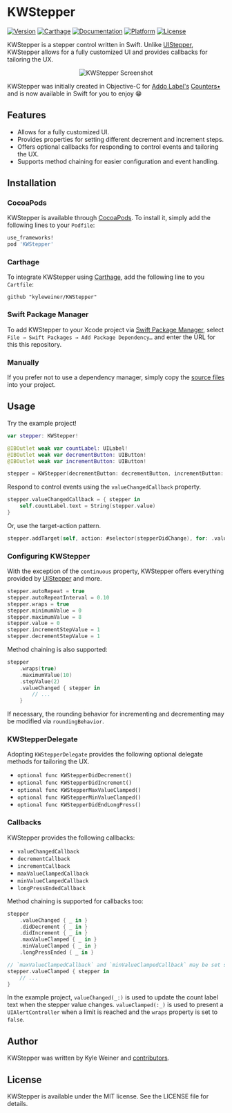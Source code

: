 # KWStepper

[![Version](https://img.shields.io/cocoapods/v/KWStepper.svg?style=flat)](http://cocoapods.org/?q=kwstepper)
[![Carthage](https://img.shields.io/badge/carthage-compatible-brightgreen.svg?style=flat)](https://github.com/Carthage/Carthage)
[![Documentation](https://img.shields.io/badge/docs-100%25-FF8200?style=flat)](http://cocoadocs.org/docsets/KWStepper)
[![Platform](https://img.shields.io/cocoapods/p/KWStepper.svg?style=flat)](http://cocoapods.org/?q=kwstepper)
[![License](https://img.shields.io/cocoapods/l/KWStepper.svg?style=flat)](https://raw.githubusercontent.com/kyleweiner/KWStepper/master/LICENSE)

KWStepper is a stepper control written in Swift. Unlike [UIStepper](https://developer.apple.com/library/ios/documentation/UIKit/Reference/UIStepper_Class/index.html), KWStepper allows for a fully customized UI and provides callbacks for tailoring the UX.

<p align="center">
<img src="screenshots.png" alt="KWStepper Screenshot">
</p>

KWStepper was initially created in Objective-C for [Addo Label's](http://addolabel.com/) [Counters•](http://addolabel.com/counters) and is now available in Swift for you to enjoy :grin:

## Features

* Allows for a fully customized UI.
* Provides properties for setting different decrement and increment steps.
* Offers optional callbacks for responding to control events and tailoring the UX.
* Supports method chaining for easier configuration and event handling.

## Installation

### CocoaPods

KWStepper is available through [CocoaPods](http://cocoapods.org). To install
it, simply add the following lines to your `Podfile`:

```ruby
use_frameworks!
pod 'KWStepper'
```

### Carthage

To integrate KWStepper using [Carthage](https://github.com/Carthage/Carthage), add the following line to you `Cartfile`:

```ogdl
github "kyleweiner/KWStepper"
```

### Swift Package Manager

To add KWStepper to your Xcode project via [Swift Package Manager](https://swift.org/package-manager/), select `File → Swift Packages → Add Package Dependency…` and enter the URL for this this repository.

### Manually

If you prefer not to use a dependency manager, simply copy the [source files](https://github.com/kyleweiner/KWStepper/tree/master/Source) into your project.

## Usage

Try the example project!

```swift
var stepper: KWStepper!

@IBOutlet weak var countLabel: UILabel!
@IBOutlet weak var decrementButton: UIButton!
@IBOutlet weak var incrementButton: UIButton!
```

```swift
stepper = KWStepper(decrementButton: decrementButton, incrementButton: incrementButton)
```

Respond to control events using the `valueChangedCallback` property.

```swift
stepper.valueChangedCallback = { stepper in
    self.countLabel.text = String(stepper.value)
}
```

Or, use the target-action pattern.

```swift
stepper.addTarget(self, action: #selector(stepperDidChange), for: .valueChanged)
```

### Configuring KWStepper

With the exception of the `continuous` property, KWStepper offers everything provided by [UIStepper](https://developer.apple.com/library/ios/documentation/UIKit/Reference/UIStepper_Class/index.html) and more.

```swift
stepper.autoRepeat = true
stepper.autoRepeatInterval = 0.10
stepper.wraps = true
stepper.minimumValue = 0
stepper.maximumValue = 8
stepper.value = 0
stepper.incrementStepValue = 1
stepper.decrementStepValue = 1
```

Method chaining is also supported:

```swift
stepper
    .wraps(true)
    .maximumValue(10)
    .stepValue(2)
    .valueChanged { stepper in
        // ...
    }
```

If necessary, the rounding behavior for incrementing and decrementing may be modified via `roundingBehavior`.

### KWStepperDelegate

Adopting `KWStepperDelegate` provides the following optional delegate methods for tailoring the UX.

* `optional func KWStepperDidDecrement()`
* `optional func KWStepperDidIncrement()`
* `optional func KWStepperMaxValueClamped()`
* `optional func KWStepperMinValueClamped()`
* `optional func KWStepperDidEndLongPress()`

### Callbacks

KWStepper provides the following callbacks:

* `valueChangedCallback`
* `decrementCallback`
* `incrementCallback`
* `maxValueClampedCallback`
* `minValueClampedCallback`
* `longPressEndedCallback`

Method chaining is supported for callbacks too:

```swift
stepper
    .valueChanged { _ in }
    .didDecrement { _ in }
    .didIncrement { _ in }
    .maxValueClamped { _ in }
    .minValueClamped { _ in }
    .longPressEnded { _ in }

// `maxValueClampedCallback` and `minValueClampedCallback` may be set simultaneously.
stepper.valueClamped { stepper in
    // ...
}
```

In the example project, `valueChanged(_:)` is used to update the count label text when the stepper value changes. `valueClamped(:_)` is used to present a `UIAlertController` when a limit is reached and the `wraps` property is set to `false`.

## Author

KWStepper was written by Kyle Weiner and [contributors](https://github.com/kyleweiner/KWStepper/contributors).

## License

KWStepper is available under the MIT license. See the LICENSE file for details.
